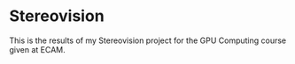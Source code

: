 # Stereovision

This is the results of my Stereovision project for the GPU Computing course given at ECAM.
